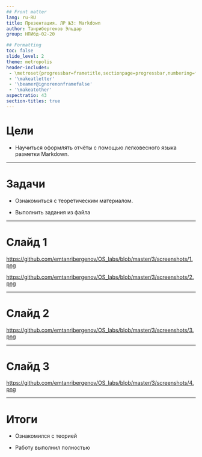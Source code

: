 ```yaml
---
## Front matter
lang: ru-RU
title: Презентация. ЛР №3: Markdown
author: Танрибергенов Эльдар
group: НПИбд-02-20

## Formatting
toc: false
slide_level: 2
theme: metropolis
header-includes: 
 - \metroset{progressbar=frametitle,sectionpage=progressbar,numbering=fraction}
 - '\makeatletter'
 - '\beamer@ignorenonframefalse'
 - '\makeatother'
aspectratio: 43
section-titles: true
---
```


# Цели

- Научиться оформлять отчёты с помощью легковесного языка разметки
  Markdown.

---

# Задачи

- Ознакомиться с теоретическим материалом.

- Выполнить задания из файла

---

# Слайд 1

https://github.com/emtanribergenov/OS_labs/blob/master/3/screenshots/1.png

https://github.com/emtanribergenov/OS_labs/blob/master/3/screenshots/2.png

---

# Слайд 2


https://github.com/emtanribergenov/OS_labs/blob/master/3/screenshots/3.png

---

# Слайд 3


https://github.com/emtanribergenov/OS_labs/blob/master/3/screenshots/4.png


---

# Итоги

- Ознакомился с теорией

- Работу выполнил полностью